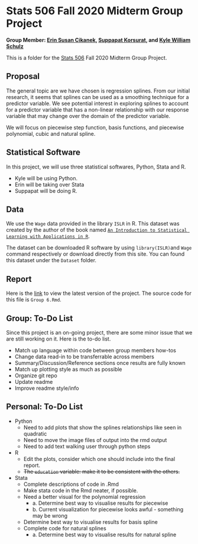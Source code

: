 # Stats 506 Fall 2020 Midterm Group Project
**Group Member: [Erin Susan Cikanek](https://github.com/ecikanek/Stats506_public), [Suppapat Korsurat](https://github.com/skorsu/Stats506_public), and [Kyle William Schulz](https://github.com/kylewschulz/Stats506_public)**  

This is a folder for the [Stats 506](https://github.com/jbhender/Stats506_F20) Fall 2020 Midterm Group Project.  

## Proposal
The general topic are we have chosen is regression splines. From our initial research, it seems
that splines can be used as a smoothing technique for a predictor variable. We see potential interest
in exploring splines to account for a predictor variable that has a non-linear relationship with our 
response variable that may change over the domain of the predictor variable.  

We will focus on piecewise step function, basis functions, and piecewise polynomial, cubic and natural spline. 

## Statistical Software
In this project, we will use three statistical softwares, Python, Stata and R.
* Kyle will be using Python.
* Erin will be taking over Stata
* Suppapat will be doing R.

## Data
We use the `Wage` data provided in the library `ISLR` in R. This dataset was created by the author of the book named [`An Introduction to Statistical Learning with Applications in R`](http://faculty.marshall.usc.edu/gareth-james/ISL/). 

The dataset can be downloaded R software by using `library(ISLR)`and `Wage` command respectively or download directly from this site. You can found this dataset under the `Dataset` folder.

## Report
Here is the [link](https://raw.githack.com/skorsu/Stats506_Project/main/Group-6.html) to view the latest version of the project. The source code for this file is `Group 6.Rmd`.  

## Group: To-Do List
Since this project is an on-going project, there are some minor issue that we are still working on it. Here is the to-do list.

* Match up language within code between group members how-tos
* Change data read-in to be transferrable across members 
* Summary/Discussion/Reference sections once results are fully known
* Match up plotting style as much as possible
* Organize git repo
* Update readme
* Improve readme style/info

## Personal: To-Do List
* Python
	* Need to add plots that show the splines relationships like seen in quadratic 
	* Need to move the image files of output into the rmd output
	* Need to add text walking user through python steps 
* R
	* Edit the plots, consider which one should include into the final report.
	* ~~The `education` variable: make it to be consistent with the others.~~
* Stata
    * Complete descriptions of code in .Rmd
    * Make stata code in the Rmd neater, if possible.
    *  Need a better visual for the polynomial regression
        *    a. Determine best way to visualise results for piecewise 
        *    b. Current visualization for piecewise looks awful - something may be wrong
    * Determine best way to visualise results for basis spline
    * Complete code for natural splines
        *    a. Determine best way to visualise results for natural spline
